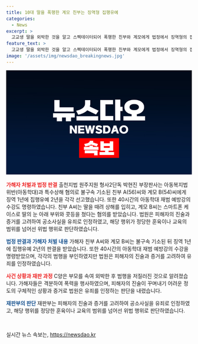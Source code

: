 ```yaml
---
title: 10대 딸을 폭행한 계모 친부는 징역형 집행유예
categories:
  - News
excerpt: >
  고교생 딸을 외박한 것을 알고 스펙테이터되어 폭행한 친부와 계모에게 법정에서 징역형의 집행유예가 선고됐다. 친부는 뺨을 여러 차례 때리고, 계모는 눈 아래와 콧등을 쳤으며, 적극적으로 아동복지법을 위반했다. 법원은 아동학대 재범 예방강의 수강을 명령했다. 피해자의 진술과 증거를 고려하여 유죄로 판단했으며, 행위가 정당한 훈육을 벗어나 위법했다고 봤다. 
feature_text: >
  고교생 딸을 외박한 것을 알고 스펙테이터되어 폭행한 친부와 계모에게 법정에서 징역형의 집행유예가 선고됐다. 친부는 뺨을 여러 차례 때리고, 계모는 눈 아래와 콧등을 쳤으며, 적극적으로 아동복지법을 위반했다. 법원은 아동학대 재범 예방강의 수강을 명령했다. 피해자의 진술과 증거를 고려하여 유죄로 판단했으며, 행위가 정당한 훈육을 벗어나 위법했다고 봤다. 
image: '/assets/img/newsdao_breakingnews.jpg'
---
```


<p><img src="/assets/img/newsdao_breakingnews.jpg" alt="ontimetimes 속보" /></p>

<p><b><span style="color: #ee2323;">가해자 처벌과 법정 판결</span></b>
출천지법 원주지원 형사2단독 박현진 부장판사는 아동복지법 위반(아동학대)과 특수상해 혐의로 불구속 기소된 친부 A(56)씨와 계모 B(54)씨에게 징역 1년에 집행유예 2년을 각각 선고했습니다. 또한 40시간의 아동학대 재범 예방강의 수강도 명령하였습니다. 친부 A씨는 딸을 때려 상해를 입히고, 계모 B씨는 스마트폰 케이스로 딸의 눈 아래 부위와 콧등을 쳤다는 혐의를 받았습니다. 법원은 피해자의 진술과 증거를 고려하여 공소사실을 유죄로 인정하였고, 해당 행위가 정당한 훈육이나 교육의 범위를 넘어선 위법 행위로 판단하였습니다. </p>

<p><b><span style="color: #1a5490;">법정 판결과 가해자 처벌 내용</span></b>
가해자 친부 A씨와 계모 B씨는 불구속 기소된 뒤 징역 1년에 집행유예 2년의 판결을 받았습니다. 또한 40시간의 아동학대 재범 예방강의 수강을 명령받았으며, 각각의 범행을 부인하였지만 법원은 피해자의 진술과 증거를 고려하여 유죄를 인정하였습니다.</p>

<p><b><span style="color: #ee2323;">사건 상황과 재판 과정</span></b>
C양은 부모를 속여 외박한 후 범행을 저질러진 것으로 알려졌습니다. 가해자들은 격분하여 폭력을 행사하였으며, 피해자의 진술이 꾸며내기 어려운 정도의 구체적인 상황과 증거로 법원은 유죄를 인정하는 판단을 내렸습니다. </p>

<p><b><span style="color: #1a5490;">재판부의 판단</span></b>
재판부는 피해자의 진술과 증거를 고려하여 공소사실을 유죄로 인정하였고, 해당 행위를 정당한 훈육이나 교육의 범위를 넘어선 위법 행위로 판단하였습니다. </p>

<p data-ke-size="size16">&nbsp;</p>
실시간 뉴스 속보는, <a href="https://newsdao.kr" rel="dofollow">https://newsdao.kr</a>


